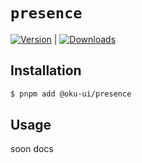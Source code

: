 # `presence`

<span><a href="https://www.npmjs.com/package/@oku-ui/presence "><img src="https://img.shields.io/npm/v/@oku-ui/presence?style=flat&colorA=18181B&colorB=28CF8D" alt="Version"></a> </span> | <span> <a href="https://www.npmjs.com/package/@oku-ui/presence"> <img src="https://img.shields.io/npm/dm/@oku-ui/presence?style=flat&colorA=18181B&colorB=28CF8D" alt="Downloads"> </a> </span>

## Installation

```sh
$ pnpm add @oku-ui/presence
```

## Usage

soon docs